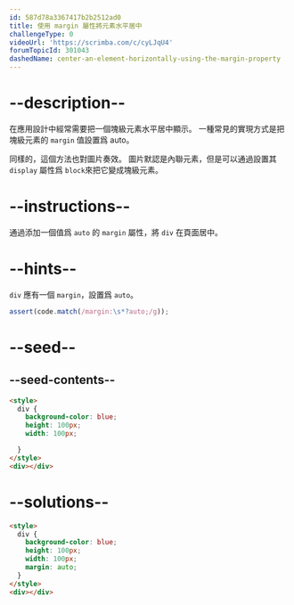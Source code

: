 ```yaml
---
id: 587d78a3367417b2b2512ad0
title: 使用 margin 屬性將元素水平居中
challengeType: 0
videoUrl: 'https://scrimba.com/c/cyLJqU4'
forumTopicId: 301043
dashedName: center-an-element-horizontally-using-the-margin-property
---
```


# --description--

在應用設計中經常需要把一個塊級元素水平居中顯示。 一種常見的實現方式是把塊級元素的 `margin` 值設置爲 auto。

同樣的，這個方法也對圖片奏效。 圖片默認是內聯元素，但是可以通過設置其 `display` 屬性爲 `block`來把它變成塊級元素。

# --instructions--

通過添加一個值爲 `auto` 的 `margin` 屬性，將 `div` 在頁面居中。

# --hints--

`div` 應有一個 `margin`，設置爲 `auto`。

```js
assert(code.match(/margin:\s*?auto;/g));
```

# --seed--

## --seed-contents--

```html
<style>
  div {
    background-color: blue;
    height: 100px;
    width: 100px;

  }
</style>
<div></div>
```

# --solutions--

```html
<style>
  div {
    background-color: blue;
    height: 100px;
    width: 100px;
    margin: auto;
  }
</style>
<div></div>
```
